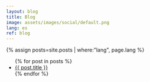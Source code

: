 ```yaml
---
layout: blog
title: Blog
image: assets/images/social/default.png
lang: es
ref: blog
---
```


{% assign posts=site.posts | where:"lang", page.lang %}

<ul>
{% for post in posts %}
    <li>
        <a href="{{ post.url }}">{{ post.title }}</a>
    </li>
{% endfor %}
</ul>
